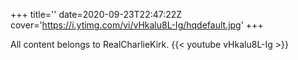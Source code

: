 +++
title=''
date=2020-09-23T22:47:22Z
cover='https://i.ytimg.com/vi/vHkalu8L-Ig/hqdefault.jpg'
+++

All content belongs to RealCharlieKirk.
{{< youtube vHkalu8L-Ig >}}
